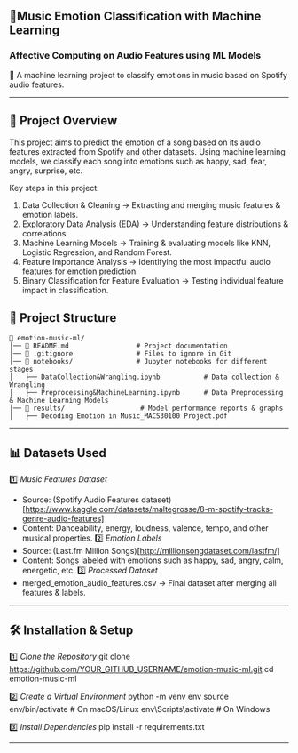 ## 🎵**Music Emotion Classification with Machine Learning**
### **Affective Computing on Audio Features using ML Models**
🚀 A machine learning project to classify emotions in music based on Spotify audio features.

----

## 📌 Project Overview
This project aims to predict the emotion of a song based on its audio features extracted from Spotify and other datasets.
Using machine learning models, we classify each song into emotions such as happy, sad, fear, angry, surprise, etc.

Key steps in this project:
1. Data Collection & Cleaning → Extracting and merging music features & emotion labels.
2. Exploratory Data Analysis (EDA) → Understanding feature distributions & correlations.
3. Machine Learning Models → Training & evaluating models like KNN, Logistic Regression, and Random Forest.
4. Feature Importance Analysis → Identifying the most impactful audio features for emotion prediction.
5. Binary Classification for Feature Evaluation → Testing individual feature impact in classification.

## 📂 Project Structure
```
📁 emotion-music-ml/
│── 📄 README.md                 # Project documentation
│── 📄 .gitignore                # Files to ignore in Git
│── 📁 notebooks/                # Jupyter notebooks for different stages
│   ├── DataCollection&Wrangling.ipynb           # Data collection & Wrangling
│   ├── Preprocessing&MachineLearning.ipynb      # Data Preprocessing & Machine Learning Models
│── 📁 results/                   # Model performance reports & graphs
│   ├── Decoding Emotion in Music_MACS30100 Project.pdf
```
----

## 📊 Datasets Used
1️⃣ *Music Features Dataset*
- Source: (Spotify Audio Features dataset)[https://www.kaggle.com/datasets/maltegrosse/8-m-spotify-tracks-genre-audio-features]
- Content: Danceability, energy, loudness, valence, tempo, and other musical properties.
2️⃣ *Emotion Labels*
- Source: (Last.fm Million Songs)[http://millionsongdataset.com/lastfm/]
- Content: Songs labeled with emotions such as happy, sad, angry, calm, energetic, etc.
3️⃣ *Processed Dataset*
- merged_emotion_audio_features.csv → Final dataset after merging all features & labels.

----

## 🛠️ Installation & Setup
1️⃣ *Clone the Repository*
git clone https://github.com/YOUR_GITHUB_USERNAME/emotion-music-ml.git
cd emotion-music-ml

2️⃣ *Create a Virtual Environment*
python -m venv env
source env/bin/activate  # On macOS/Linux
env\Scripts\activate  # On Windows

3️⃣ *Install Dependencies*
pip install -r requirements.txt

----
